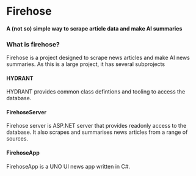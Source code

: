 # Firehose
#### A (not so) simple way to scrape article data and make AI summaries

### What is firehose?
Firehose is a project designed to scrape news articles and make AI news summaries.
As this is a large project, it has several subprojects 


#### HYDRANT
HYDRANT provides common class defintions and tooling to access the database.


#### FirehoseServer
Firehose server is ASP.NET server that provides readonly access to the database.
It also scrapes and summarises news articles from a range of sources.


#### FirehoseApp
FirehoseApp is a UNO UI news app written in C#.
